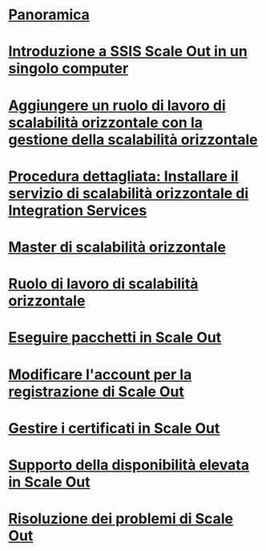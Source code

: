 # [Panoramica](integration-services-ssis-scale-out.md)
# [Introduzione a SSIS Scale Out in un singolo computer](get-started-with-ssis-scale-out-onebox.md)
# [Aggiungere un ruolo di lavoro di scalabilità orizzontale con la gestione della scalabilità orizzontale](add-scale-out-worker.md)
# [Procedura dettagliata: Installare il servizio di scalabilità orizzontale di Integration Services](walkthrough-set-up-integration-services-scale-out.md)
# [Master di scalabilità orizzontale](integration-services-ssis-scale-out-master.md)
# [Ruolo di lavoro di scalabilità orizzontale](integration-services-ssis-scale-out-worker.md)
# [Eseguire pacchetti in Scale Out](run-packages-in-integration-services-ssis-scale-out.md)
# [Modificare l'account per la registrazione di Scale Out](change-logdb-account.md)
# [Gestire i certificati in Scale Out](deal-with-certificates-in-ssis-scale-out.md)
# [Supporto della disponibilità elevata in Scale Out](scale-out-support-for-high-availability.md)
# [Risoluzione dei problemi di Scale Out](troubleshooting-scale-out.md)